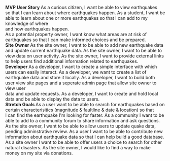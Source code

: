<strong> MVP </strong> 
 <strong> User Story </strong> 
As a curious citizen, I want be able to view earthquakes <br> so that I can learn about where earthquakes happen. 
 As a student, I want be able to learn about one or more earthquakes so that I can add to my knowledge of where <br>
and how earthquakes happen. <br>
 As a potential property owner, I want know what areas are at risk of earthquakes so that I can make informed choices and be prepared. <br>
 <strong> Site Owner </strong>
As the site owner, I want to be able to add new earthquake data and update current earthquake data.
 As the site owner, I want to be able to view data on user activity.
 As the site owner, I want to provide external links to help users find additional information related to earthquakes.<br>
 <strong> Developer </strong> 
As a developer, I want to create a simple interface with which users can easily interact.
 As a developer, we want to create a list of earthquake data and store it locally.
 As a developer, I want to build both user view site pages and a seperate admin page that allow site owner to view user <br>
data and update requests. 
 As a developer, I want to create and hold local data and be able to display the data to users. <br>
 <strong> Stretch Goals </strong>
As a user want to be able to search for earthquakes based on certain characterisitics (magnitude & faultline & date & location) so that <br>
I can find the earthquake I'm looking for faster.
 As a community I want to be able to add to a community forum to share information and ask questions. 
 As the site owner, I want to be able to allow users to update quake data, pending adminstrative review. 
 As a user I want to be able to contribute new information about earthquake data so that I can help build a good database.       
 As a site owner I want to be able to offer users a choice to search for other natural disasters.
 As the site owner, I would like to find a way to make money on my site via donations.
